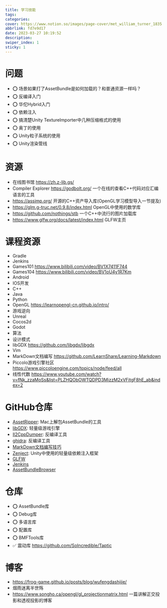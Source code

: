 ```yaml
---
title: 学习技能
tags:
categories:
cover: https://www.notion.so/images/page-cover/met_william_turner_1835.jpg
abbrlink: fd7e9d17
date: 2023-03-27 10:19:52
description:
swiper_index: 1
sticky: 1
---
```


# 问题

- ⭕️ 场景如果打了AssetBundle是如何加载的？和普通资源一样吗？
- ⭕️ 反编译入门
- ⭕️ 华佗Hybrid入门
- ⭕️ 依赖注入
- ⭕️ 搞清楚Unity TextureImporter中几种压缩格式的使用
- ⭕️ 奥丁的使用
- ⭕️ Unity粒子系统的使用
- ⭕️ Unity渲染管线

# 资源

- 在线图书馆 https://zh.z-lib.gs/
- Compiler Explorer https://godbolt.org/ 一个在线的查看C++代码对应汇编语言的工具
- https://assimp.org/ 开源的C++资产导入库(OpenGL学习模型导入一节提及)
- https://glm.g-truc.net/0.9.8/index.html OpenGL中使用的数学库
- https://github.com/nothings/stb 一个C++中流行的图片加载库
- https://www.glfw.org/docs/latest/index.html GLFW主页

# 课程资源

- Gradle
- Jenkins
- Games101 https://www.bilibili.com/video/BV1X7411F744
- Games104 https://www.bilibili.com/video/BV1oU4y1R7Km
- Android
- IOS开发
- C++
- Java
- Python
- OpenGL https://learnopengl-cn.github.io/intro/
- 游戏逆向
- Unreal
- Cocos2d
- Godot
- 算法
- 设计模式
- libGDX https://github.com/libgdx/libgdx
- Vim
- MarkDown文档编写 https://github.com/LearnShare/Learning-Markdown
- Piccolo游戏引擎社区 https://www.piccoloengine.com/topics/node/feed/all
- 线性代数 https://www.youtube.com/watch?v=fNk_zzaMoSs&list=PLZHQObOWTQDPD3MizzM2xVFitgF8hE_ab&index=2
  
# GitHub仓库

- [AssetRipper](https://github.com/AssetRipper/AssetRipper): Mac上解包AssetBundle的工具
- [libGDX](https://github.com/libgdx/libgdx): 轻量级游戏引擎
- [Il2CppDumper](https://github.com/Perfare/Il2CppDumper): 反编译工具
- [ghidra](https://github.com/NationalSecurityAgency/ghidra): 反编译工具
- [MarkDown文档编写技巧](https://github.com/LearnShare/Learning-Markdown)
- [Zenject](https://github.com/modesttree/Zenject): Unity中使用的轻量级依赖注入框架
- [GLFW](https://github.com/glfw/glfw)
- [Jenkins](https://github.com/jenkinsci/jenkins)
- [AssetBundleBrowser](https://github.com/Unity-Technologies/AssetBundles-Browser)
# 仓库

- ⭕️ AssetBundle库
- ⭕️ Debug库
- ⭕️ 多语言库
- ⭕️ 配置库
- ⭕️ BMFTools库
- ✅ 震动库 https://github.com/SoIncredible/Taptic

# 博客

- https://frog-game.github.io/posts/blog/wufengdashijie/
- 烟雨迷离半世殇
- https://www.songho.ca/opengl/gl_projectionmatrix.html 一篇讲解正交投影和透视投影的博客